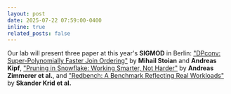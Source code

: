 ```yaml
---
layout: post
date: 2025-07-22 07:59:00-0400
inline: true
related_posts: false
---
```


Our lab will present three paper at this year's **SIGMOD** in Berlin: ["DPconv: Super-Polynomially Faster Join Ordering"](https://dl.acm.org/doi/10.1145/3698809) by **Mihail Stoian** and **Andreas Kipf**, ["Pruning in Snowflake: Working Smarter, Not Harder"](https://arxiv.org/pdf/2504.11540) by **Andreas Zimmerer et al.**, and ["Redbench: A Benchmark Reflecting Real Workloads"](https://arxiv.org/pdf/2506.12488) by **Skander Krid et al.**
